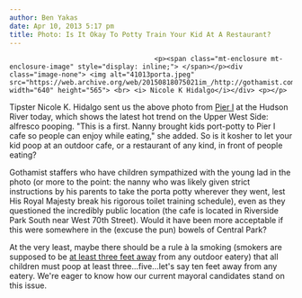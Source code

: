 ```yaml
---
author: Ben Yakas
date: Apr 10, 2013 5:17 pm
title: Photo: Is It Okay To Potty Train Your Kid At A Restaurant?
---
```


	
										<p><span class="mt-enclosure mt-enclosure-image" style="display: inline;"> </span></p><div class="image-none"> <img alt="41013porta.jpeg" src="https://web.archive.org/web/20150818075021im_/http://gothamist.com/attachments/byakas/41013porta.jpeg" width="640" height="565"> <br> <i> Nicole K Hidalgo</i></div> <p></p>

<p>Tipster Nicole K. Hidalgo sent us the above photo from <a href="https://web.archive.org/web/20150818075021/http://piericafe.com/index.html">Pier I</a> at the Hudson River today, which shows the latest hot trend on the Upper West Side: alfresco pooping. &quot;This is a first. Nanny brought kids port-potty to Pier I cafe so people can enjoy while eating,&quot; she added. So is it kosher to let your kid poop at an outdoor cafe, or a restaurant of any kind, in front of people eating?</p>

<p>Gothamist staffers who have children sympathized with the young lad in the photo (or more to the point: the nanny who was likely given strict instructions by his parents to take the porta potty wherever they went, lest His Royal Majesty break his rigorous toilet training schedule), even as they questioned the incredibly public location (the cafe is located in Riverside Park South near West 70th Street). Would it have been more acceptable if this were somewhere in the (excuse the pun) bowels of Central Park?</p>

<p>At the very least, maybe there should be a rule &#xE0; la smoking (smokers are supposed to be <a href="https://web.archive.org/web/20150818075021/http://www.health.ny.gov/regulations/public_health_law/section/1399/">at least three feet away</a> from any outdoor eatery) that all children must poop at least three...five...let&apos;s say ten feet away from any eatery. We&apos;re eager to know how our current mayoral candidates stand on this issue.</p>					
										
									
				